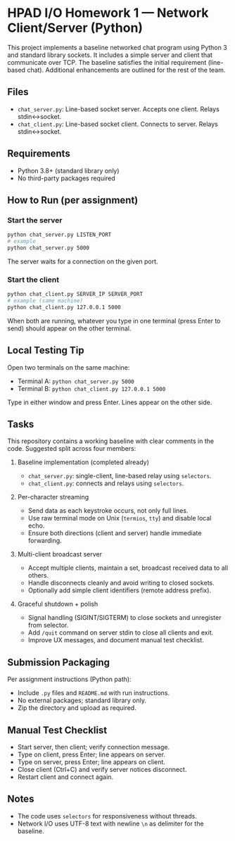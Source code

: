 # HPAD I/O Homework 1 — Network Client/Server (Python)

This project implements a baseline networked chat program using Python 3 and standard library sockets. It includes a simple server and client that communicate over TCP. The baseline satisfies the initial requirement (line-based chat). Additional enhancements are outlined for the rest of the team.

## Files
- `chat_server.py`: Line-based socket server. Accepts one client. Relays stdin<->socket.
- `chat_client.py`: Line-based socket client. Connects to server. Relays stdin<->socket.

## Requirements
- Python 3.8+ (standard library only)
- No third-party packages required

## How to Run (per assignment)

### Start the server
```bash
python chat_server.py LISTEN_PORT
# example
python chat_server.py 5000
```

The server waits for a connection on the given port.

### Start the client
```bash
python chat_client.py SERVER_IP SERVER_PORT
# example (same machine)
python chat_client.py 127.0.0.1 5000
```

When both are running, whatever you type in one terminal (press Enter to send) should appear on the other terminal.

## Local Testing Tip
Open two terminals on the same machine:
- Terminal A: `python chat_server.py 5000`
- Terminal B: `python chat_client.py 127.0.0.1 5000`

Type in either window and press Enter. Lines appear on the other side.

## Tasks
This repository contains a working baseline with clear comments in the code. Suggested split across four members:

1) Baseline implementation (completed already)
   - `chat_server.py`: single-client, line-based relay using `selectors`.
   - `chat_client.py`: connects and relays using `selectors`.

2) Per-character streaming
   - Send data as each keystroke occurs, not only full lines.
   - Use raw terminal mode on Unix (`termios`, `tty`) and disable local echo.
   - Ensure both directions (client and server) handle immediate forwarding.

3) Multi-client broadcast server 
   - Accept multiple clients, maintain a set, broadcast received data to all others.
   - Handle disconnects cleanly and avoid writing to closed sockets.
   - Optionally add simple client identifiers (remote address prefix).

4) Graceful shutdown + polish 
   - Signal handling (SIGINT/SIGTERM) to close sockets and unregister from selector.
   - Add `/quit` command on server stdin to close all clients and exit.
   - Improve UX messages, and document manual test checklist.

## Submission Packaging
Per assignment instructions (Python path):
- Include `.py` files and `README.md` with run instructions.
- No external packages; standard library only.
- Zip the directory and upload as required.

## Manual Test Checklist
- Start server, then client; verify connection message.
- Type on client, press Enter; line appears on server.
- Type on server, press Enter; line appears on client.
- Close client (Ctrl+C) and verify server notices disconnect.
- Restart client and connect again.

## Notes
- The code uses `selectors` for responsiveness without threads.
- Network I/O uses UTF-8 text with newline `\n` as delimiter for the baseline.
